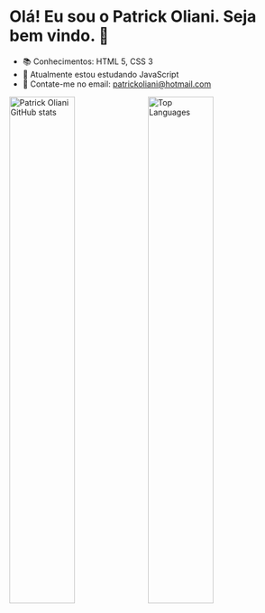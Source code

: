 # Olá! Eu sou o Patrick Oliani. Seja bem vindo. 👋

- 📚 Conhecimentos: HTML 5, CSS 3
- 🌱 Atualmente estou estudando JavaScript
- 💬 Contate-me no email: patrickoliani@hotmail.com

<p float="left">
  <img src="https://github-readme-stats.vercel.app/api?username=PatrickOliani&show_icons=true&theme=midnight-purple" alt="Patrick Oliani GitHub stats" width="48%">
  <img src="https://github-readme-stats.vercel.app/api/top-langs/?username=PatrickOliani&layout=compact&theme=midnight-purple" alt="Top Languages" width="48%">
</p>





